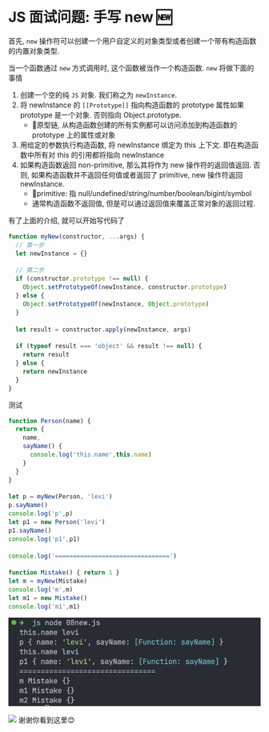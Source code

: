 # JS 面试问题: 手写 new 🆕

首先, `new` 操作符可以创建一个用户自定义的对象类型或者创建一个带有构造函数的内置对象类型.

当一个函数通过 `new` 方式调用时, 这个函数被当作一个构造函数. `new` 将做下面的事情
1. 创建一个空的纯 `JS` 对象. 我们称之为 `newInstance`.
2. 将 newInstance 的 `[[Prototype]]` 指向构造函数的 prototype 属性如果 prototype 是一个对象. 否则指向 Object.prototype.
    - 📖原型链, 从构造函数创建的所有实例都可以访问添加到构造函数的 prototype 上的属性或对象
3. 用给定的参数执行构造函数, 将 newInstance 绑定为 this 上下文. 即在构造函数中所有对 this 的引用都将指向 newInstance
4. 如果构造函数返回 non-primitive, 那么其将作为 new 操作符的返回值返回. 否则, 如果构造函数并不返回任何值或者返回了 primitive, new 操作符返回 newInstance.
    - 📖primitive: 指 null/undefined/string/number/boolean/bigint/symbol
    - 通常构造函数不返回值, 但是可以通过返回值来覆盖正常对象的返回过程.

有了上面的介绍, 就可以开始写代码了

```js
function myNew(constructor, ...args) {
  // 第一步
  let newInstance = {}

  // 第二步
  if (constructor.prototype !== null) {
    Object.setPrototypeOf(newInstance, constructor.prototype)
  } else {
    Object.setPrototypeOf(newInstance, Object.prototype)
  }

  let result = constructor.apply(newInstance, args)

  if (typeof result === 'object' && result !== null) {
    return result
  } else {
    return newInstance
  }
}
```
测试
```js
function Person(name) {
  return {
    name,
    sayName() {
      console.log('this.name',this.name)
    }
  }
}

let p = myNew(Person, 'levi')
p.sayName()
console.log('p',p)
let p1 = new Person('levi')
p1.sayName()
console.log('p1',p1)

console.log('================================')

function Mistake() { return 1 }
let m = myNew(Mistake)
console.log('m',m)
let m1 = new Mistake()
console.log('m1',m1)
```
![](../image/Snipaste_2023-03-23_21-09-47.png)


![](../image/)
谢谢你看到这里😊
